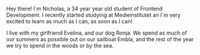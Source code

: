 Hey there! I´m Nicholas, a 34 year year old student of Frontend Development.
I recently started studying at Medieinstitutet an I´m very excited to learn as much as I can, as soon as I can!

I live with my girlfriend Evelina, and our dog Ronja. We spend as much of our summers as possible out on our sailboat Embla, and the rest of the year we try to spend in the woods or by the sea.

<!---
Redicholas/Redicholas is a ✨ special ✨ repository because its `README.md` (this file) appears on your GitHub profile.
You can click the Preview link to take a look at your changes.
--->
